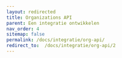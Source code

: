 ```yaml
---
layout: redirected
title: Organizations API
parent: Een integratie ontwikkelen 
nav_order: 4
sitemap: false
permalink: /docs/integratie/org-api/
redirect_to:  /docs/integratie/org-api/2
---
```



